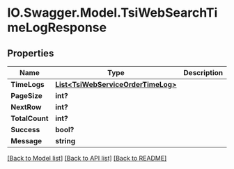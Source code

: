 # IO.Swagger.Model.TsiWebSearchTimeLogResponse
## Properties

Name | Type | Description | Notes
------------ | ------------- | ------------- | -------------
**TimeLogs** | [**List&lt;TsiWebServiceOrderTimeLog&gt;**](TsiWebServiceOrderTimeLog.md) |  | [optional] 
**PageSize** | **int?** |  | [optional] 
**NextRow** | **int?** |  | [optional] 
**TotalCount** | **int?** |  | [optional] 
**Success** | **bool?** |  | [optional] 
**Message** | **string** |  | [optional] 

[[Back to Model list]](../README.md#documentation-for-models) [[Back to API list]](../README.md#documentation-for-api-endpoints) [[Back to README]](../README.md)

